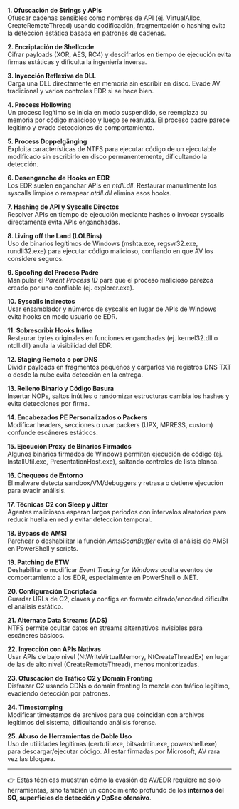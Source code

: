 **1. Ofuscación de Strings y APIs**  
Ofuscar cadenas sensibles como nombres de API (ej. VirtualAlloc, CreateRemoteThread) usando codificación, fragmentación o hashing evita la detección estática basada en patrones de cadenas.

**2. Encriptación de Shellcode**  
Cifrar payloads (XOR, AES, RC4) y descifrarlos en tiempo de ejecución evita firmas estáticas y dificulta la ingeniería inversa.

**3. Inyección Reflexiva de DLL**  
Carga una DLL directamente en memoria sin escribir en disco. Evade AV tradicional y varios controles EDR si se hace bien.

**4. Process Hollowing**  
Un proceso legítimo se inicia en modo suspendido, se reemplaza su memoria por código malicioso y luego se reanuda. El proceso padre parece legítimo y evade detecciones de comportamiento.

**5. Process Doppelgänging**  
Exploita características de NTFS para ejecutar código de un ejecutable modificado sin escribirlo en disco permanentemente, dificultando la detección.

**6. Desenganche de Hooks en EDR**  
Los EDR suelen enganchar APIs en _ntdll.dll_. Restaurar manualmente los syscalls limpios o remapear _ntdll.dll_ elimina esos hooks.

**7. Hashing de API y Syscalls Directos**  
Resolver APIs en tiempo de ejecución mediante hashes o invocar syscalls directamente evita APIs enganchadas.

**8. Living off the Land (LOLBins)**  
Uso de binarios legítimos de Windows (mshta.exe, regsvr32.exe, rundll32.exe) para ejecutar código malicioso, confiando en que AV los considere seguros.

**9. Spoofing del Proceso Padre**  
Manipular el _Parent Process ID_ para que el proceso malicioso parezca creado por uno confiable (ej. explorer.exe).

**10. Syscalls Indirectos**  
Usar ensamblador y números de syscalls en lugar de APIs de Windows evita hooks en modo usuario de EDR.

**11. Sobrescribir Hooks Inline**  
Restaurar bytes originales en funciones enganchadas (ej. kernel32.dll o ntdll.dll) anula la visibilidad del EDR.

**12. Staging Remoto o por DNS**  
Dividir payloads en fragmentos pequeños y cargarlos vía registros DNS TXT o desde la nube evita detección en la entrega.

**13. Relleno Binario y Código Basura**  
Insertar NOPs, saltos inútiles o randomizar estructuras cambia los hashes y evita detecciones por firma.

**14. Encabezados PE Personalizados o Packers**  
Modificar headers, secciones o usar packers (UPX, MPRESS, custom) confunde escáneres estáticos.

**15. Ejecución Proxy de Binarios Firmados**  
Algunos binarios firmados de Windows permiten ejecución de código (ej. InstallUtil.exe, PresentationHost.exe), saltando controles de lista blanca.

**16. Chequeos de Entorno**  
El malware detecta sandbox/VM/debuggers y retrasa o detiene ejecución para evadir análisis.

**17. Técnicas C2 con Sleep y Jitter**  
Agentes maliciosos esperan largos periodos con intervalos aleatorios para reducir huella en red y evitar detección temporal.

**18. Bypass de AMSI**  
Parchear o deshabilitar la función _AmsiScanBuffer_ evita el análisis de AMSI en PowerShell y scripts.

**19. Patching de ETW**  
Deshabilitar o modificar _Event Tracing for Windows_ oculta eventos de comportamiento a los EDR, especialmente en PowerShell o .NET.

**20. Configuración Encriptada**  
Guardar URLs de C2, claves y configs en formato cifrado/encoded dificulta el análisis estático.

**21. Alternate Data Streams (ADS)**  
NTFS permite ocultar datos en streams alternativos invisibles para escáneres básicos.

**22. Inyección con APIs Nativas**  
Usar APIs de bajo nivel (NtWriteVirtualMemory, NtCreateThreadEx) en lugar de las de alto nivel (CreateRemoteThread), menos monitorizadas.

**23. Ofuscación de Tráfico C2 y Domain Fronting**  
Disfrazar C2 usando CDNs o domain fronting lo mezcla con tráfico legítimo, evadiendo detección por patrones.

**24. Timestomping**  
Modificar timestamps de archivos para que coincidan con archivos legítimos del sistema, dificultando análisis forense.

**25. Abuso de Herramientas de Doble Uso**  
Uso de utilidades legítimas (certutil.exe, bitsadmin.exe, powershell.exe) para descargar/ejecutar código. Al estar firmadas por Microsoft, AV rara vez las bloquea.

---

👉 Estas técnicas muestran cómo la evasión de AV/EDR requiere no solo herramientas, sino también un conocimiento profundo de los **internos del SO, superficies de detección y OpSec ofensivo**.